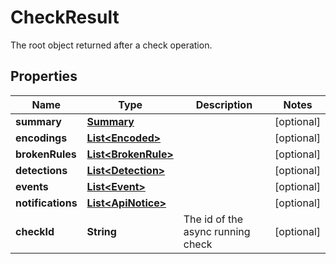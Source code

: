 

# CheckResult

The root object returned after a check operation.

## Properties

| Name | Type | Description | Notes |
|------------ | ------------- | ------------- | -------------|
|**summary** | [**Summary**](Summary.md) |  |  [optional] |
|**encodings** | [**List&lt;Encoded&gt;**](Encoded.md) |  |  [optional] |
|**brokenRules** | [**List&lt;BrokenRule&gt;**](BrokenRule.md) |  |  [optional] |
|**detections** | [**List&lt;Detection&gt;**](Detection.md) |  |  [optional] |
|**events** | [**List&lt;Event&gt;**](Event.md) |  |  [optional] |
|**notifications** | [**List&lt;ApiNotice&gt;**](ApiNotice.md) |  |  [optional] |
|**checkId** | **String** | The id of the async running check |  [optional] |



